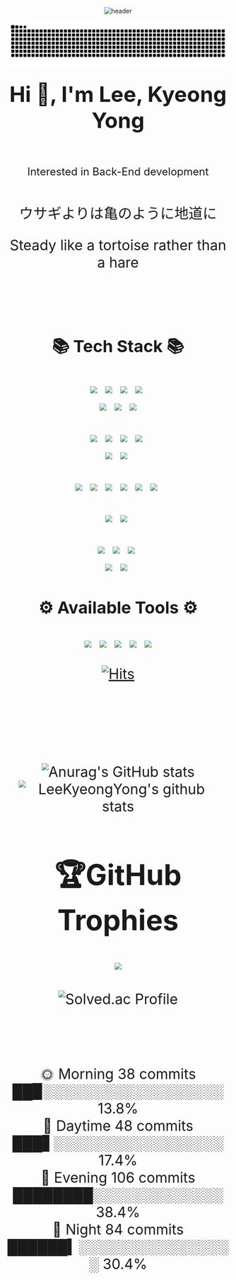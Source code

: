 <!--
**LeeKyeongYong/LeeKyeongYong** is a ✨ _special_ ✨ repository because its `README.md` (this file) appears on your GitHub profile.

Here are some ideas to get you started:

- 🔭 I’m currently working on ...
- 🌱 I’m currently learning ...
- 👯 I’m looking to collaborate on ...
- 🤔 I’m looking for help with ...
- 💬 Ask me about ...
- 📫 How to reach me: ...
- 😄 Pronouns: ...
- ⚡ Fun fact: ...
-->



<div align="center">
  
![header](https://capsule-render.vercel.app/api?type=Soft&color=auto&height=300&section=header&text=KyeongYongLee&fontSize=90)
  
</div>

 ![](https://raw.githubusercontent.com/DIYgod/DIYgod/main/assets/github-contribution-grid-snake.svg)
<br/>

### <p align="center"> <font size="+5"> Hi 👋,  I'm Lee, Kyeong Yong </p>
<p align="center"><font size="+2">Interested in Back-End development</p>
<p align="center"> <font size="+3"> ウサギよりは亀のように地道に</p>
<p align="center"> <font size="+3"> Steady like a tortoise rather than a hare</p>
<br/>
 
<h3 align="center">📚 Tech Stack 📚</h3>
<div align="center"></div>
<p align="center"> 
   <img src="https://img.shields.io/badge/Java-007396?style=flat-square&logo=Java&logoColor=white"/></a>&nbsp
   <img src="https://img.shields.io/badge/kotlin-00599C?style=flat-square&logo=Kotlin&logoColor=white"/>&nbsp
    <img src="https://img.shields.io/badge/NestJS-E0234E?style=flat-square&logo=NestJS&logoColor=white" />&nbsp 
   <img src="https://img.shields.io/badge/ApacheKafka-%23323330.svg?style=for-the-badge&logo=ApacheKafka&logoColor=%23F7DF1E"/></a>&nbsp<br/>
   <img src="https://img.shields.io/badge/Spring Boot-6DB33F?style=flat-square&logo=SpringBoot&logoColor=white"/></a>&nbsp
   <img src="https://img.shields.io/badge/Spring -6DB33F?style=flat-square&logo=Spring&logoColor=white"/></a>&nbsp
   <img src="https://img.shields.io/badge/Spring JPA-6DB33F?style=flat-square&logo=SpringBoot&logoColor=white"/></a>
</p>
<div align="center"></div>
<p align="center"> 
   <img src="https://img.shields.io/badge/Typescript-00599C?style=flat-square&logo=Typescript&logoColor=white"/>&nbsp
   <img src="https://img.shields.io/badge/css3-%231572B6.svg?style=for-the-badge&logo=css3&logoColor=white"/></a>&nbsp 
   <img src="https://img.shields.io/badge/html5-%23E34F26.svg?style=for-the-badge&logo=html5&logoColor=white"/></a>&nbsp
   <img src="https://img.shields.io/badge/javascript-%23323330.svg?style=for-the-badge&logo=javascript&logoColor=%23F7DF1E"/></a>&nbsp <br/>
   <img src="https://img.shields.io/badge/ReactJS-E0234E?style=flat-square&logo=ReactJS&logoColor=white" />&nbsp
   <img src="https://img.shields.io/badge/NextJs-009639?style=flat-square&logo=NextJs&logoColor=white" />&nbsp
</p>
<div align="center"></div>
<p align="center"> 
   <img src="https://img.shields.io/badge/MariaDB-232F3E?style=flat-square&logo=MariaDB&logoColor=white"/></a>&nbsp
   <img src="https://img.shields.io/badge/PostgreSQL-4479A1?style=flat-square&logo=PostgreSQL&logoColor=white"/></a>&nbsp
   <img src="https://img.shields.io/badge/MySQL-4479A1?style=flat-square&logo=MySQL&logoColor=white"/></a>&nbsp
   <img src="https://img.shields.io/badge/Oracle-CC2927?style=flat-square&logo=Oracle&logoColor=white"/></a>&nbsp 
   <img src="https://img.shields.io/badge/Redis-E0234E?style=flat-square&logo=Redis&logoColor=white" />&nbsp 
   <img src="https://img.shields.io/badge/MongoDB-47A248?style=flat-square&logo=MongoDB&logoColor=white" /></a>&nbsp
</p>
<div align="center"></div>
<p align="center"> 
   <img src="https://img.shields.io/badge/Amazon AWS-232F3E?style=flat-square&logo=amazonaws&logoColor=white"/>&nbsp 
   <img src="https://img.shields.io/badge/NAVER CLOUD PLATFORM-232F3E?style=flat-square&logo=navercloudplatform&logoColor=white"/>&nbsp 
</p>
<div align="center"></div>
<p align="center"> 
   <img src="https://img.shields.io/badge/Ubuntu-E95420?style=flat-square&logo=Ubuntu&logoColor=white"/>&nbsp 
   <img src="https://img.shields.io/badge/NGINX-009639?style=flat-square&logo=NGINX&logoColor=white" />&nbsp 
   <img src="https://img.shields.io/badge/Docker-2496ED?style=flat-square&logo=Docker&logoColor=white" />&nbsp<br/>
   <img src="https://img.shields.io/badge/jenkins-E0234E?style=flat-square&logo=jenkins&logoColor=white" />&nbsp
   <img src="https://img.shields.io/badge/Kubernetes-009639?style=flat-square&logo=Kubernetes&logoColor=white" />&nbsp 
</p>
<h3 align="center">⚙ Available Tools ⚙</h3>
<p align="center"> 
  <img src="https://img.shields.io/badge/Redmine-B32024?style=for-the-badge&logo=Redmine&logoColor=white"/></a>&nbsp
  <img src="https://img.shields.io/badge/Slack-4A154B?style=for-the-badge&logo=Slack&logoColor=white"/></a>&nbsp
  <img src="https://img.shields.io/badge/Postman-FF6C37?style=for-the-badge&logo=Postman&logoColor=white">&nbsp
  <img src="https://img.shields.io/badge/FileZilla-BF0000?style=for-the-badge&logo=FileZilla&logoColor=white">&nbsp
  <img src="https://img.shields.io/badge/Jira-BF0000?style=for-the-badge&logo=Jira&logoColor=white">   
</p>

<div align="center">

[![Hits](https://hits.seeyoufarm.com/api/count/incr/badge.svg?url=https%3A%2F%2Fgithub.com%2FLeeKyeongYong)](https://hits.seeyoufarm.com) 

</div>

<br/>

<br/>
<div align="center">


![Anurag's GitHub stats](https://github-readme-stats.vercel.app/api?username=LeeKyeongYong&show_icons=true&theme=graywhite)
<br/>
<img style="max-width: 450px" align="center" src="https://github-readme-stats.vercel.app/api?username=LeeKyeongYong&show_icons=true&icon_color=0366d6&bg_color=ffffff&hide_title=true&include_all_commits=true&count_private=true&hide_rank=true" alt="LeeKyeongYong's github stats"/>
 <br/>
  # 🏆GitHub Trophies
  ![](https://github-profile-trophy.vercel.app/?username=LeeKyeongYong&theme=radical&no-frame=false&no-bg=false&margin-w=4)
<br/><br/>
![Solved.ac Profile](http://mazassumnida.wtf/api/v2/generate_badge?boj=redscript86) <br/><br/>
</div>
<br/>
<div align="center">
🌞 Morning    38 commits  ██▉░░░░░░░░░░░░░░░░░░  13.8%<br/>
🌆 Daytime    48 commits  ███▋░░░░░░░░░░░░░░░░░  17.4%<br/>
🌃 Evening   106 commits  ████████░░░░░░░░░░░░░  38.4%<br/>
🌙 Night      84 commits  ██████▍░░░░░░░░░░░░░░░░  30.4%<br/>
</div>
